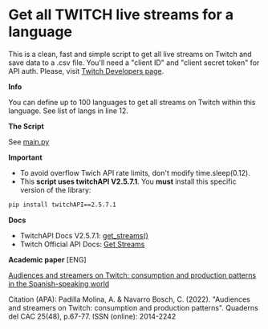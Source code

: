 # Get all TWITCH live streams for a language
This is a clean, fast and simple script to get all live streams on Twitch and save data to a .csv file. You'll need a "client ID" and "client secret token" for API auth. Please, visit [Twitch Developers page](https://dev.twitch.tv/). 

**Info**

You can define up to 100 languages to get all streams on Twitch within this language. See list of langs in line 12.

**The Script**

See [main.py](https://github.com/AdriaPadilla/get_twitch_live_streams/blob/main/main.py)

**Important**
- To avoid overflow Twich API rate limits, don't modify time.sleep(0.12). 
- This **script uses twitchAPI V2.5.7.1**. You **must** install this specific version of the library:
```bash
pip install twitchAPI==2.5.7.1
```

**Docs**
- TwitchAPI Docs V2.5.7.1: [get_streams()](https://pytwitchapi.readthedocs.io/en/v2.5.7/modules/twitchAPI.twitch.html#twitchAPI.twitch.Twitch.get_streams)
- Twitch Official API Docs: [Get Streams](https://dev.twitch.tv/docs/api/reference/#get-streams)

**Academic paper** [ENG]

[Audiences and streamers on Twitch: consumption and production patterns in the Spanish-speaking world](https://www.cac.cat/sites/default/files/2022-11/Q48_Padilla_Navarro_EN.pdf)

Citation (APA): Padilla Molina, A. & Navarro Bosch, C. (2022). "Audiences and streamers on Twitch: consumption and production patterns". Quaderns del CAC 25(48), p.67-77. ISSN (online): 2014-2242
